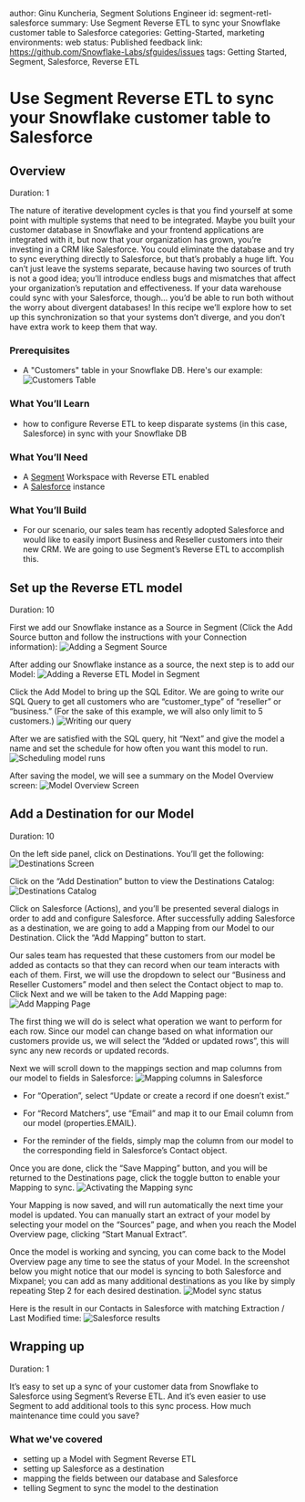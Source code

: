 author: Ginu Kuncheria, Segment Solutions Engineer
id: segment-retl-salesforce
summary: Use Segment Reverse ETL to sync your Snowflake customer table to Salesforce
categories: Getting-Started, marketing
environments: web
status: Published 
feedback link: https://github.com/Snowflake-Labs/sfguides/issues
tags: Getting Started, Segment, Salesforce, Reverse ETL

# Use Segment Reverse ETL to sync your Snowflake customer table to Salesforce
<!-- ------------------------ -->
## Overview 
Duration: 1

The nature of iterative development cycles is that you find yourself at some point with multiple systems that need to be integrated. Maybe you built your customer database in Snowflake and your frontend applications are integrated with it, but now that your organization has grown, you’re investing in a CRM like Salesforce. You could eliminate the database and try to sync everything directly to Salesforce, but that’s probably a huge lift. You can’t just leave the systems separate, because having two sources of truth is not a good idea; you’ll introduce endless bugs and mismatches that affect your organization’s reputation and effectiveness. If your data warehouse could sync with your Salesforce, though… you’d be able to run both without the worry about divergent databases! In this recipe we’ll explore how to set up this synchronization so that your systems don’t diverge, and you don’t have extra work to keep them that way.

### Prerequisites
- A "Customers" table in your Snowflake DB.  Here's our example:
![Customers Table](assets/s1.png)

### What You’ll Learn 
- how to configure Reverse ETL to keep disparate systems (in this case, Salesforce) in sync with your Snowflake DB

### What You’ll Need 
- A [Segment](https://www.segment.com) Workspace with Reverse ETL enabled 
- A [Salesforce](https://www.salesforce.com) instance

### What You’ll Build 
- For our scenario, our sales team has recently adopted Salesforce and would like to easily import Business and Reseller customers into their new CRM. We are going to use Segment’s Reverse ETL to accomplish this.


## Set up the Reverse ETL model

Duration: 10

First we add our Snowflake instance as a Source in Segment (Click the Add Source button and follow the instructions with your Connection information):
![Adding a Segment Source](assets/s2.png)

After adding our Snowflake instance as a source, the next step is to add our Model:
![Adding a Reverse ETL Model in Segment](assets/s3.png)

Click the Add Model to bring up the SQL Editor. We are going to write our SQL Query to get all customers who are “customer_type” of “reseller” or “business.” (For the sake of this example, we will also only limit to 5 customers.)
![Writing our query](assets/s4.png)

After we are satisfied with the SQL query, hit “Next” and give the model a name and set the schedule for how often you want this model to run.
![Scheduling model runs](assets/s5.png)

After saving the model, we will see a summary on the Model Overview screen:
![Model Overview Screen](assets/s6.png)

## Add a Destination for our Model

Duration: 10

On the left side panel, click on Destinations.  You’ll get the following:
![Destinations Screen](assets/s7.png)

Click on the “Add Destination” button to view the Destinations Catalog:
![Destinations Catalog](assets/s8.png)

Click on Salesforce (Actions), and you’ll be presented several dialogs in order to add and configure Salesforce. After successfully adding Salesforce as a destination, we are going to add a Mapping from our Model to our Destination. Click the “Add Mapping” button to start.

Our sales team has requested that these customers from our model be added as contacts so that they can record when our team interacts with each of them. First, we will use the dropdown to select our “Business and Reseller Customers” model and then select the Contact object to map to. Click Next and we will be taken to the Add Mapping page:
![Add Mapping Page](assets/s9.png)

The first thing we will do is select what operation we want to perform for each row.  Since our model can change based on what information our customers provide us, we will select the “Added or updated rows”, this will sync any new records or updated records.

Next we will scroll down to the mappings section and map columns from our model to fields in Salesforce:
![Mapping columns in Salesforce](assets/s10.png)

* For “Operation”, select “Update or create a record if one doesn’t exist.”

* For “Record Matchers”, use “Email” and map it to our Email column from our model (properties.EMAIL).

* For the reminder of the fields, simply map the column from our model to the corresponding field in Salesforce’s Contact object. 

Once you are done, click the “Save Mapping” button, and you will be returned to the Destinations page, click the toggle button to enable your Mapping to sync.
![Activating the Mapping sync](assets/s11.png)

Your Mapping is now saved, and will run automatically the next time your model is updated. You can manually start an extract of your model by selecting your model on the “Sources” page, and when you reach the Model Overview page, clicking “Start Manual Extract”.

Once the model is working and syncing, you can come back to the Model Overview page any time to see the status of your Model. In the screenshot below you might notice that our model is syncing to both Salesforce and Mixpanel; you can add as many additional destinations as you like by simply repeating Step 2 for each desired destination.
![Model sync status](assets/s12.png)

Here is the result in our Contacts in Salesforce with matching Extraction / Last Modified time:
![Salesforce results](assets/s13.png)

## Wrapping up

Duration: 1

It’s easy to set up a sync of your customer data from Snowflake to Salesforce using Segment’s Reverse ETL.  And it’s even easier to use Segment to add additional tools to this sync process. How much maintenance time could you save?

### What we've covered
- setting up a Model with Segment Reverse ETL
- setting up Salesforce as a destination
- mapping the fields between our database and Salesforce
- telling Segment to sync the model to the destination